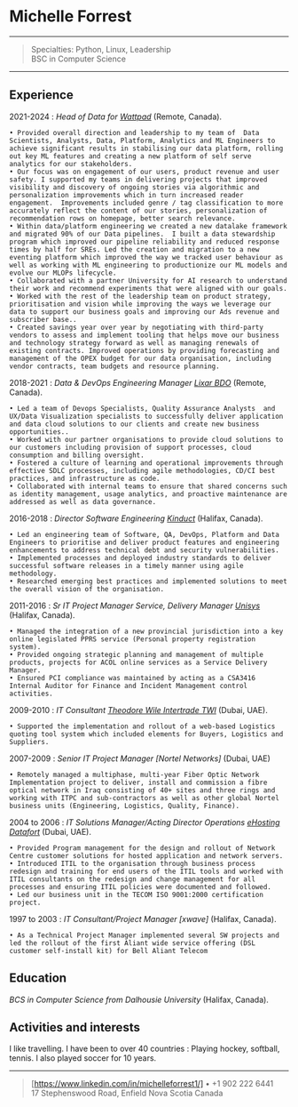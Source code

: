 Michelle Forrest
=========================

----

>  Specialties:  Python, Linux, Leadership\
>  BSC in Computer Science 

----

Experience
----------

2021-2024
:   *Head of Data for [Wattpad](https://www.wattpad.com/)* (Remote, Canada).
    
	• Provided overall direction and leadership to my team of  Data Scientists, Analysts, Data, Platform, Analytics and ML Engineers to achieve significant results in stabilising our data platform, rolling out key ML features and creating a new platform of self serve analytics for our stakeholders.
	• Our focus was on engagement of our users, product revenue and user safety. I supported my teams in delivering projects that improved visibility and discovery of ongoing stories via algorithmic and personalization improvements which in turn increased reader engagement.  Improvements included genre / tag classification to more accurately reflect the content of our stories, personalization of recommendation rows on homepage, better search relevance. 
	• Within data/platform engineering we created a new datalake framework and migrated 90% of our Data pipelines.  I built a data stewardship program which improved our pipeline reliability and reduced response times by half for SREs. Led the creation and migration to a new eventing platform which improved the way we tracked user behaviour as well as working with ML engineering to productionize our ML models and evolve our MLOPs lifecycle.
	• Collaborated with a partner University for AI research to understand their work and recommend experiments that were aligned with our goals.
	• Worked with the rest of the leadership team on product strategy, prioritisation and vision while improving the ways we leverage our data to support our business goals and improving our Ads revenue and subscriber base..
	• Created savings year over year by negotiating with third-party vendors to assess and implement tooling that helps move our business and technology strategy forward as well as managing renewals of existing contracts. Improved operations by providing forecasting and management of the OPEX budget for our data organisation, including vendor contracts, team budgets and resource planning. 

2018-2021
:   *Data & DevOps Engineering Manager [Lixar BDO](https://www.bdo.ca/)* (Remote, Canada).

   	• Led a team of Devops Specialists, Quality Assurance Analysts  and UX/Data Visualization specialists to successfully deliver application and data cloud solutions to our clients and create new business opportunities.. 
	• Worked with our partner organisations to provide cloud solutions to our customers including provision of support processes, cloud consumption and billing oversight.
	• Fostered a culture of learning and operational improvements through effective SDLC processes, including agile methodologies, CD/CI best practices, and infrastructure as code. 
	• Collaborated with internal teams to ensure that shared concerns such as identity management, usage analytics, and proactive maintenance are addressed as well as data governance. 

2016-2018 
:   *Director Software Engineering [Kinduct](https://www.movella.com/products/kinduct)* (Halifax, Canada).

  	• Led an engineering team of Software, QA, DevOps, Platform and Data Engineers to prioritise and deliver product features and engineering enhancements to address technical debt and security vulnerabilities.
	• Implemented processes and deployed industry standards to deliver successful software releases in a timely manner using agile methodology. 
	• Researched emerging best practices and implemented solutions to meet the overall vision of the organisation. 

2011-2016 
:   *Sr IT Project Manager Service, Delivery Manager [Unisys](https://www.unisys.com)* (Halifax, Canada).

  	• Managed the integration of a new provincial jurisdiction into a key online legislated PPRS service (Personal property registration system). 
	• Provided ongoing strategic planning and management of multiple products, projects for ACOL online services as a Service Delivery Manager.  
	• Ensured PCI compliance was maintained by acting as a CSA3416 Internal Auditor for Finance and Incident Management control activities.

2009-2010
:    *IT Consultant [Theodore Wile Intertrade TWI](https://twipv.com)* (Dubai, UAE). 

	• Supported the implementation and rollout of a web-based Logistics quoting tool system which included elements for Buyers, Logistics and Suppliers.  

2007-2009 
:    *Senior IT Project Manager [Nortel Networks]* (Dubai, UAE)  
	 
	• Remotely managed a multiphase, multi-year Fiber Optic Network Implementation project to deliver, install and commission a fibre optical network in Iraq consisting of 40+ sites and three rings and working with ITPC and sub-contractors as well as other global Nortel business units (Engineering, Logistics, Quality, Finance). 

2004 to 2006
:    *IT Solutions Manager/Acting Director Operations [eHosting Datafort](https://www.ehdf.com/)* (Dubai, UAE).  
	  
	• Provided Program management for the design and rollout of Network Centre customer solutions for hosted application and network servers. 
	• Introduced ITIL to the organisation through business process redesign and training for end users of the ITIL tools and worked with ITIL consultants on the redesign and change management for all processes and ensuring ITIL policies were documented and followed. 
	• Led our business unit in the TECOM ISO 9001:2000 certification project.  

1997 to 2003 
:    *IT Consultant/Project Manager [xwave]* (Halifax, Canada). 

	• As a Technical Project Manager implemented several SW projects and led the rollout of the first Aliant wide service offering (DSL customer self-install kit) for Bell Aliant Telecom 

Education
---------

*BCS in Computer Science from Dalhousie University* (Halifax, Canada).

Activities and interests
------------------------
I like travelling. I have been to over 40 countries
:   Playing hockey, softball, tennis. I also played soccer for 10 years.

----

> [https://www.linkedin.com/in/michelleforrest1/] • +1 902 222 6441 \
>  17 Stephenswood Road, Enfield Nova Scotia Canada
